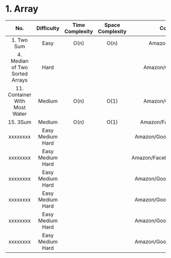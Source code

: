 # 1. Array

|No.|Difficulty|Time Complexity|Space Complexity|Company List|
|:---:|:---:|:---:|:---:|:---:|
| 1. Two Sum | Easy | O(n) | O(n) | Amazon/Google/Adobe |
| 4. Median of Two Sorted Arrays | Hard |   |   | Amazon/Google/ByteDance |
| 11. Container With Most Water | Medium | O(n) | O(1) | Amazon/Google/ByteDance |
| 15. 3Sum | Medium | O(n) | O(1) | Amazon/Facebook/ByteDance |
| xxxxxxxx | Easy Medium Hard |   |   | Amazon/Google/Adobe/ByteDance |
| xxxxxxxx | Easy Medium Hard |   |   | Amazon/Facebook/Adobe/ByteDance |
| xxxxxxxx | Easy Medium Hard |   |   | Amazon/Google/Adobe/ByteDance |
| xxxxxxxx | Easy Medium Hard |   |   | Amazon/Google/Adobe/ByteDance |
| xxxxxxxx | Easy Medium Hard |   |   | Amazon/Google/Adobe/ByteDance |
| xxxxxxxx | Easy Medium Hard |   |   | Amazon/Google/Adobe/ByteDance |



